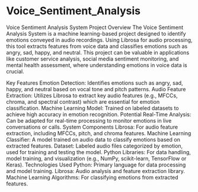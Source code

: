 # Voice_Sentiment_Analysis
Voice Sentiment Analysis System
Project Overview
The Voice Sentiment Analysis System is a machine learning-based project designed to identify emotions conveyed in audio recordings. Using Librosa for audio processing, this tool extracts features from voice data and classifies emotions such as angry, sad, happy, and neutral. This project can be valuable in applications like customer service analysis, social media sentiment monitoring, and mental health assessment, where understanding emotions in voice data is crucial.

Key Features
Emotion Detection: Identifies emotions such as angry, sad, happy, and neutral based on vocal tone and pitch patterns.
Audio Feature Extraction: Utilizes Librosa to extract key audio features (e.g., MFCCs, chroma, and spectral contrast) which are essential for emotion classification.
Machine Learning Model: Trained on labeled datasets to achieve high accuracy in emotion recognition.
Potential Real-Time Analysis: Can be adapted for real-time processing to monitor emotions in live conversations or calls.
System Components
Librosa: For audio feature extraction, including MFCCs, pitch, and chroma features.
Machine Learning Classifier: A model trained on audio data to classify emotions based on extracted features.
Dataset: Labeled audio files categorized by emotion, used for training and testing the model.
Python Libraries: For data handling, model training, and visualization (e.g., NumPy, scikit-learn, TensorFlow or Keras).
Technologies Used
Python: Primary language for data processing and model training.
Librosa: Audio analysis and feature extraction library.
Machine Learning Algorithms: For classifying emotions from extracted features.
